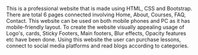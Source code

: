 This is a professional website that is made using HTML, CSS and Bootstrap. There are total 6 pages connected involving Home, About, Courses, FAQ, Contact. This website can be used on both mobile phones and PC as it has mobile-friendly layout. To create the website visually appealing usage of Logo's, cards, Sticky Footers, Main footers, Blur effects, Opacity features etc have been done. Using this website the user can purchase lessons, connect to social media platforms and read blogs according to categories.
